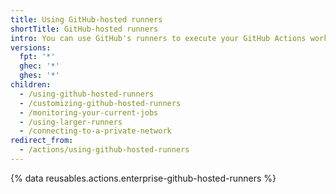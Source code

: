 ```yaml
---
title: Using GitHub-hosted runners
shortTitle: GitHub-hosted runners
intro: You can use GitHub's runners to execute your GitHub Actions workflows.
versions:
  fpt: '*'
  ghec: '*'
  ghes: '*'
children:
  - /using-github-hosted-runners
  - /customizing-github-hosted-runners
  - /monitoring-your-current-jobs
  - /using-larger-runners
  - /connecting-to-a-private-network
redirect_from:
  - /actions/using-github-hosted-runners
---
```


{% data reusables.actions.enterprise-github-hosted-runners %}
